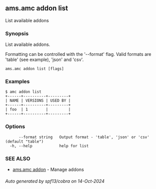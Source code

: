 ## ams.amc addon list

List available addons

### Synopsis

List available addons.

Formatting can be controlled with the '--format' flag.
Valid formats are 'table' (see example), 'json' and 'csv'.


```
ams.amc addon list [flags]
```

### Examples

```
$ amc addon list
+------+----------+---------+
| NAME | VERSIONS | USED BY |
+------+----------+---------+
| foo  | 1        |         |
+------+----------+---------+

```

### Options

```
      --format string   Output format - 'table', 'json' or 'csv' (default "table")
  -h, --help            help for list
```

### SEE ALSO

* [ams.amc addon](ams.amc_addon.md)	 - Manage addons

###### Auto generated by spf13/cobra on 14-Oct-2024
